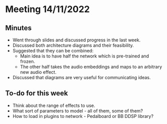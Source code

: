 # Meeting 14/11/2022

## Minutes
- Went through slides and discussed progress in the last week.
- Discussed both architecture diagrams and their feasibility.
- Suggested that they can be combined:
  - Main idea is to have half the network which is pre-trained and frozen.
  - The other half takes the audio embeddings and maps to an arbitrary new audio effect.
- Discussed that diagrams are very useful for communicating ideas.

## To-do for this week 
- Think about the range of effects to use.
- What sort of parameters to model - all of them, some of them?
- How to load in plugins to network - Pedalboard or BB DDSP library?